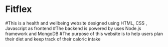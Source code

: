 # Fitflex
#This is a health and wellbeing website designed using HTML, CSS , Javascript as frontend 
#The backend is powered by  uses Node.js framework and MongoDB 
#The purpose of this website is to help users plan their diet and keep track of their caloric intake
